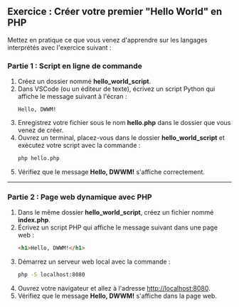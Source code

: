 
## Exercice : Créer votre premier "Hello World" en PHP

Mettez en pratique ce que vous venez d'apprendre sur les langages interprétés avec l'exercice suivant :

### Partie 1 : Script en ligne de commande

1. Créez un dossier nommé **hello_world_script**.
2. Dans VSCode (ou un éditeur de texte), écrivez un script Python qui affiche le message suivant à l'écran :
    ```
    Hello, DWWM!
    ```
3. Enregistrez votre fichier sous le nom **hello.php** dans le dossier que vous venez de créer.
4. Ouvrez un terminal, placez-vous dans le dossier **hello_world_script** et exécutez votre script avec la commande :
    ```bash
    php hello.php
    ```
5. Vérifiez que le message **Hello, DWWM!** s'affiche correctement.

---

### Partie 2 : Page web dynamique avec PHP

1. Dans le même dossier **hello_world_script**, créez un fichier nommé **index.php**.
2. Écrivez un script PHP qui affiche le message suivant dans une page web :
    ```html
    <h1>Hello, DWWM!</h1>
    ```
3. Démarrez un serveur web local avec la commande :
    ```bash
    php -S localhost:8080
    ```
4. Ouvrez votre navigateur et allez à l'adresse [http://localhost:8080](http://localhost:8080).
5. Vérifiez que le message **Hello, DWWM!** s'affiche dans la page web.


